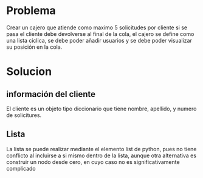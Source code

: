 # Problema

Crear un cajero que atiende como maximo 5 solicitudes por cliente si se pasa el cliente debe devolverse al final de la cola, el cajero se define como una lista ciclica, se debe poder añadir usuarios y se debe poder visualizar su posición en la cola.

# Solucion
## información del cliente
El cliente es un objeto tipo diccionario que tiene nombre, apellido, y numero de solicitures.
## Lista
La lista se puede realizar mediante el elemento list de python, pues no tiene conflicto al incluirse a si mismo dentro de la lista, aunque otra alternativa es construir un nodo desde cero, en cuyo caso no es significativamente complicado